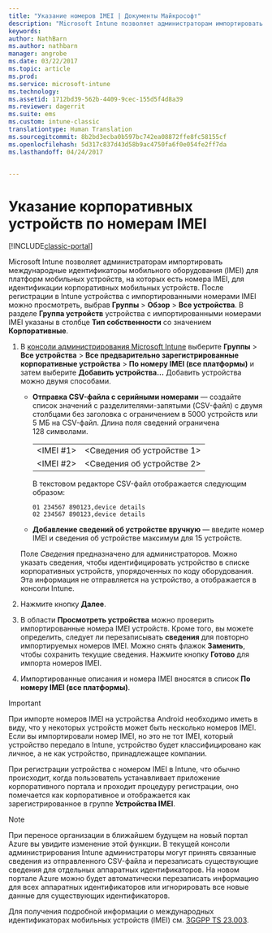 ```yaml
---
title: "Указание номеров IMEI | Документы Майкрософт"
description: "Microsoft Intune позволяет администраторам импортировать номера IMEI, чтобы идентифицировать корпоративные мобильные устройства на платформах мобильных устройств."
keywords: 
author: NathBarn
ms.author: nathbarn
manager: angrobe
ms.date: 03/22/2017
ms.topic: article
ms.prod: 
ms.service: microsoft-intune
ms.technology: 
ms.assetid: 1712bd39-562b-4409-9cec-155d5f4d8a39
ms.reviewer: dagerrit
ms.suite: ems
ms.custom: intune-classic
translationtype: Human Translation
ms.sourcegitcommit: 8b2bd3ecba0b597bc742ea08872ffe8fc58155cf
ms.openlocfilehash: 5d317c837d43d58b9ac4750fa6f0e054fe2ff7da
ms.lasthandoff: 04/24/2017


---
```


# <a name="specify-corporate-owned-devices-with-international-mobile-equipment-identity-imei-numbers"></a>Указание корпоративных устройств по номерам IMEI

[!INCLUDE[classic-portal](../includes/classic-portal.md)]

Microsoft Intune позволяет администраторам импортировать международные идентификаторы мобильного оборудования (IMEI) для платформ мобильных устройств, на которых есть номера IMEI, для идентификации корпоративных мобильных устройств. После регистрации в Intune устройства с импортированными номерами IMEI можно просмотреть, выбрав **Группы** > **Обзор** > **Все устройства**. В разделе **Группа устройств** устройства с импортированными номерами IMEI указаны в столбце **Тип собственности** со значением **Корпоративные**.

1. В [консоли администрирования Microsoft Intune](https://manage.microsoft.com) выберите **Группы** &gt; **Все устройства** &gt; **Все предварительно зарегистрированные корпоративные устройства** &gt; **По номеру IMEI (все платформы)** и затем выберите **Добавить устройства...** Добавить устройства можно двумя способами.

    -   **Отправка CSV-файла с серийными номерами** — создайте список значений с разделителями-запятыми (CSV-файл) с двумя столбцами без заголовка с ограничением в 5000 устройств или 5 МБ на CSV-файл. Длина поля сведений ограничена 128 символами.

        |||
        |-|-|
        |&lt;IMEI #1&gt;|&lt;Сведения об устройстве 1&gt;|
        |&lt;IMEI #2&gt;|&lt;Сведения об устройстве 2&gt;|
        В текстовом редакторе CSV-файл отображается следующим образом:

        ```
        01 234567 890123,device details
        02 234567 890123,device details
        ```

    -   **Добавление сведений об устройстве вручную** — введите номер IMEI и сведения об устройстве максимум для 15 устройств.

   Поле *Сведения* предназначено для администраторов. Можно указать сведения, чтобы идентифицировать устройство в списке корпоративных устройств, упорядоченных по коду оборудования. Эта информация не отправляется на устройство, а отображается в консоли Intune.

2.   Нажмите кнопку **Далее**.
3.  В области **Просмотреть устройства** можно проверить импортированные номера IMEI устройств. Кроме того, вы можете определить, следует ли перезаписывать **сведения** для повторно импортируемых номеров IMEI. Можно снять флажок **Заменить**, чтобы сохранить текущие сведения. Нажмите кнопку **Готово** для импорта номеров IMEI.
4.  Импортированные описания и номера IMEI вносятся в список **По номеру IMEI (все платформы)**.

> [!IMPORTANT]
> При импорте номеров IMEI на устройства Android необходимо иметь в виду, что у некоторых устройств может быть несколько номеров IMEI. Если вы импортировали номер IMEI, но это не тот IMEI, который устройство передало в Intune, устройство будет классифицировано как личное, а не как устройство, принадлежащее компании.

При регистрации устройства с номером IMEI в Intune, что обычно происходит, когда пользователь устанавливает приложение корпоративного портала и проходит процедуру регистрации, оно помечается как корпоративное и отображается как зарегистрированное в группе **Устройства IMEI**.

>[!NOTE]
> При переносе организации в ближайшем будущем на новый портал Azure вы увидите изменение этой функции. В текущей консоли администрирования Intune администраторы могут принять связанные сведения из отправленного CSV-файла и перезаписать существующие сведения для отдельных аппаратных идентификаторов. На новом портале Azure можно будет автоматически перезаписать информацию для всех аппаратных идентификаторов или игнорировать все новые данные для существующих идентификаторов.

Для получения подробной информации о международных идентификаторах мобильных устройств (IMEI) см. [3GGPP TS 23.003](https://portal.3gpp.org/desktopmodules/Specifications/SpecificationDetails.aspx?specificationId=729).

